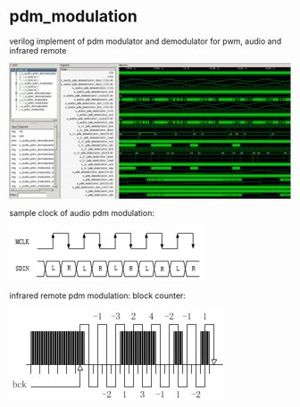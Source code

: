 # pdm_modulation

verilog implement of pdm modulator and demodulator for pwm, audio and infrared remote

![format](https://github.com/BHa2R00/pdm_modulation/blob/main/20230818121048_1544x746_scrot.png)


sample clock of audio pdm modulation:

![format](https://github.com/BHa2R00/pdm_modulation/blob/main/20230811164542_349x100_scrot.png)


infrared remote pdm modulation: block counter: 

![format](https://github.com/BHa2R00/pdm_modulation/blob/main/20230813171546_384x165_scrot.png)
